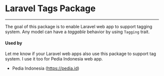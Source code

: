 # Laravel Tags Package

---

The goal of this package is to enable Laravel web app to support tagging system. Any model can have a *taggable* behavior by using `Tagging` trait.

#### Used by

Let me know if your Laravel web apps also use this package to support tag system. I use it too for Pedia Indonesia web app.

- Pedia Indonesia (https://pedia.id)

